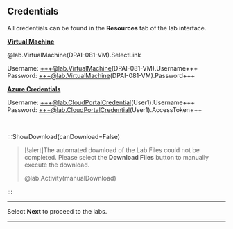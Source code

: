 <style>
img {
    border: 1px solid black;
    }
</style>

## **Credentials**

All credentials can be found in the **Resources** tab of the lab interface.

<u>**Virtual Machine**</u>

@lab.VirtualMachine(DPAI-081-VM).SelectLink

Username: +++@lab.VirtualMachine(DPAI-081-VM).Username+++  
Password: +++@lab.VirtualMachine(DPAI-081-VM).Password+++

<u>**Azure Credentials**</u>

Username: +++@lab.CloudPortalCredential(User1).Username+++  
Password: +++@lab.CloudPortalCredential(User1).AccessToken+++

<br>

:::ShowDownload(canDownload=False)

>[!alert]The automated download of the Lab Files could not be completed. Please select the **Download Files** button to manually execute the download.
>
> @lab.Activity(manualDownload)

:::


---

Select **Next** to proceed to the labs.

---
